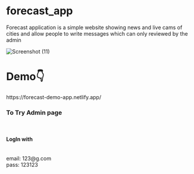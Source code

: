 # forecast_app

Forecast application is a simple website showing news and live cams of cities and allow people to write messages which can only reviewed by the admin

![Screenshot (11)](https://user-images.githubusercontent.com/68459758/223323711-74be2737-fa0f-4c27-a566-a108dd1314da.png)

<h1>Demo👇</h1> https://forecast-demo-app.netlify.app/

<h3>To Try Admin page</h3><br/>
<h4>LogIn with</h4><br/>
email: 123@g.com<br/>
pass: 123123
